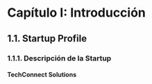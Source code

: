 # Capítulo I: Introducción
## 1.1. Startup Profile
### 1.1.1. Descripción de la Startup
#### TechConnect Solutions